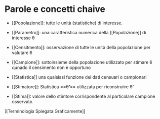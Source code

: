 # Parole e concetti chaive

- [[Popolazione]]: tutte le unità  (statistiche) di interesse.

- [[Parametro]]: una caratteristica numerica della [[Popolazione]] di interesse θ
- [[Censitmento]]: osservazione di tutte le unità della popolazione per valutare θ
- [[Campione]]: sottoinsieme della popolazione utilizzato per stimare θ qunado il censimento non è opportuno
- [[Statistica]] una qualsiasi funzione dei dati censuari o campionari
- [[Stimatore]]: Statistica ==θ̂'==  utilizzata per riconstruiire θ̂
- [[Stima]]: valore dello stimtore corrispondente al particolare campione osservato. 

[[Terminologia Spiegata Graficamente]]


